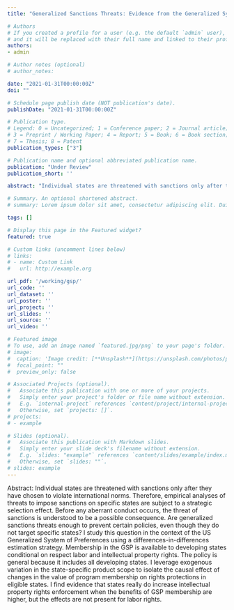 ```yaml
---
title: "Generalized Sanctions Threats: Evidence from the Generalized System of Preferences"

# Authors
# If you created a profile for a user (e.g. the default `admin` user), write the username (folder name) here 
# and it will be replaced with their full name and linked to their profile.
authors:
- admin

# Author notes (optional)
# author_notes:

date: "2021-01-31T00:00:00Z"
doi: ""

# Schedule page publish date (NOT publication's date).
publishDate: "2021-01-31T00:00:00Z"

# Publication type.
# Legend: 0 = Uncategorized; 1 = Conference paper; 2 = Journal article;
# 3 = Preprint / Working Paper; 4 = Report; 5 = Book; 6 = Book section;
# 7 = Thesis; 8 = Patent
publication_types: ["3"]

# Publication name and optional abbreviated publication name.
publication: "Under Review"
publication_short: ''

abstract: "Individual states are threatened with sanctions only after they have chosen to violate international norms. Therefore, empirical analyses of threats to impose sanctions on specific states are subject to a strategic selection effect.  Before any aberrant conduct occurs, the threat of sanctions is understood to be a possible consequence. Are generalized sanctions threats enough to prevent certain policies, even though they do not target specific states? I study this question in the context of the US Generalized System of Preferences using a differences-in-differences estimation strategy. Membership in the GSP is available to developing states conditional on respect labor and intellectual property rights. The policy is general because it includes all developing states. I leverage exogenous variation in the state-specific product scope to isolate the causal effect of changes in the value of program membership on rights protections in eligible states. I find evidence that states really do increase intellectual property rights enforcement when the benefits of GSP membership are higher, but the effects are not present for labor rights."

# Summary. An optional shortened abstract.
# summary: Lorem ipsum dolor sit amet, consectetur adipiscing elit. Duis posuere tellus ac convallis placerat. Proin tincidunt magna sed ex sollicitudin condimentum.

tags: []

# Display this page in the Featured widget?
featured: true

# Custom links (uncomment lines below)
# links:
# - name: Custom Link
#   url: http://example.org

url_pdf: '/working/gsp/'
url_code: ''
url_dataset: ''
url_poster: ''
url_project: ''
url_slides: ''
url_source: ''
url_video: ''

# Featured image
# To use, add an image named `featured.jpg/png` to your page's folder. 
# image:
#  caption: 'Image credit: [**Unsplash**](https://unsplash.com/photos/pLCdAaMFLTE)'
#  focal_point: ""
#  preview_only: false

# Associated Projects (optional).
#   Associate this publication with one or more of your projects.
#   Simply enter your project's folder or file name without extension.
#   E.g. `internal-project` references `content/project/internal-project/index.md`.
#   Otherwise, set `projects: []`.
# projects:
# - example

# Slides (optional).
#   Associate this publication with Markdown slides.
#   Simply enter your slide deck's filename without extension.
#   E.g. `slides: "example"` references `content/slides/example/index.md`.
#   Otherwise, set `slides: ""`.
# slides: example
---
```


Abstract: Individual states are threatened with sanctions only after they have chosen to violate international norms. Therefore, empirical analyses of threats to impose sanctions on specific states are subject to a strategic selection effect.  Before any aberrant conduct occurs, the threat of sanctions is understood to be a possible consequence. Are generalized sanctions threats enough to prevent certain policies, even though they do not target specific states? I study this question in the context of the US Generalized System of Preferences using a differences-in-differences estimation strategy. Membership in the GSP is available to developing states conditional on respect labor and intellectual property rights. The policy is general because it includes all developing states. I leverage exogenous variation in the state-specific product scope to isolate the causal effect of changes in the value of program membership on rights protections in eligible states. I find evidence that states really do increase intellectual property rights enforcement when the benefits of GSP membership are higher, but the effects are not present for labor rights.



